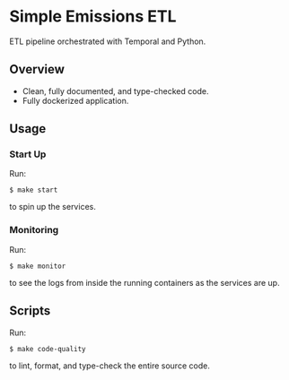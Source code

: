 # Simple Emissions ETL

ETL pipeline orchestrated with Temporal and Python.

## Overview

- Clean, fully documented, and type-checked code.
- Fully dockerized application.

## Usage

### Start Up

Run:

```console
$ make start
```

to spin up the services.

### Monitoring

Run:

```console
$ make monitor
```

to see the logs from inside the running containers as the services are up.

## Scripts

Run:

```console
$ make code-quality
```

to lint, format, and type-check the entire source code.
